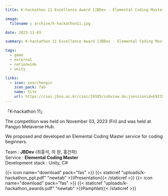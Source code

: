```yaml
---
title: K-hackathon 11 Excellence Award [JBDev - Elemental Coding Master]

image: 
  filename : archive/k-hackathon11.jpg

date: 2023-11-03

summary: K-hackathon 11 Excellence Award [JBDev - Elemental Coding Master]

tags:
  - game
  - external
  - nationwide
  - unity

links:
  - icon: searchengin
    icon_pack: fab
    name: Site
    url: https://csai.jbnu.ac.kr/csai/29105/subview.do;jsessionid=E9235089E818B4824B2365060CF4FB6E?enc=Zm5jdDF8QEB8JTJGYmJzJTJGY3NhaSUyRjQ5MjclMkYzMTgxNjAlMkZhcnRjbFZpZXcuZG8lM0Y%3D
---
```


「K-hackathon 11」

The competition was held on November 03, 2023 (Fri) and was held at Pangyo Metaverse Hub.   

We proposed and developed an Elemental Coding Master service for coding beginners.   

Team : **JBDev** (최홍석, 허 완, 홍건하)   
Service : **Elemental Coding Master**   
Development stack : Unity, C#

{{< icon name="download" pack="fas" >}} {{< staticref "uploads/k-hackathon_ppt.pdf" "newtab" >}}Presentation{{< /staticref >}} {{< icon name="download" pack="fas" >}} {{< staticref "uploads/k-hackathon_awards.pdf" "newtab" >}}Pamphlet{{< /staticref >}}